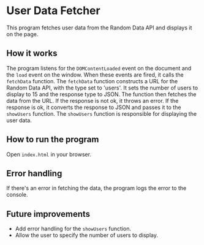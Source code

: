 # User Data Fetcher
This program fetches user data from the Random Data API and displays it on the page.

## How it works
The program listens for the `DOMContentLoaded` event on the document and the `load` event on the window. When these events are fired, it calls the `fetchData` function.
The `fetchData` function constructs a URL for the Random Data API, with the type set to 'users'. It sets the number of users to display to 15 and the response type to JSON.
The function then fetches the data from the URL. If the response is not ok, it throws an error. If the response is ok, it converts the response to JSON and passes it to the `showUsers` function.
The `showUsers` function is responsible for displaying the user data.

## How to run the program
Open `index.html` in your browser.

## Error handling
If there's an error in fetching the data, the program logs the error to the console.

## Future improvements
- Add error handling for the `showUsers` function.
- Allow the user to specify the number of users to display.
